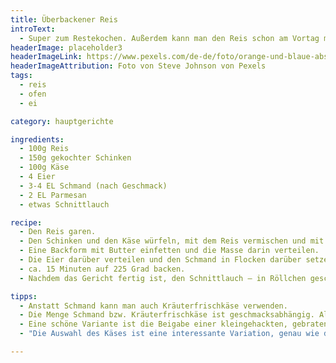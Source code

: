 ```yaml
---
title: Überbackener Reis
introText:
  - Super zum Restekochen. Außerdem kann man den Reis schon am Vortag mitkochen, wenn man sowieso schon Reis als Beilage kocht. Das ist ein uraltes Rezept aus meiner Studentenzeit.
headerImage: placeholder3
headerImageLink: https://www.pexels.com/de-de/foto/orange-und-blaue-abstrakte-malerei-2378621/
headerImageAttribution: Foto von Steve Johnson von Pexels
tags:
  - reis
  - ofen
  - ei

category: hauptgerichte

ingredients:
  - 100g Reis
  - 150g gekochter Schinken
  - 100g Käse
  - 4 Eier
  - 3-4 EL Schmand (nach Geschmack)
  - 2 EL Parmesan
  - etwas Schnittlauch

recipe:
  - Den Reis garen.
  - Den Schinken und den Käse würfeln, mit dem Reis vermischen und mit Pfeffer und Salz würzen.
  - Eine Backform mit Butter einfetten und die Masse darin verteilen.
  - Die Eier darüber verteilen und den Schmand in Flocken darüber setzen. Den Parmesan darüberstreuen.
  - ca. 15 Minuten auf 225 Grad backen.
  - Nachdem das Gericht fertig ist, den Schnittlauch – in Röllchen geschnitten – darüberstreuen.

tipps:
  - Anstatt Schmand kann man auch Kräuterfrischkäse verwenden.
  - Die Menge Schmand bzw. Kräuterfrischkäse ist geschmacksabhängig. Allerdings sollte nicht zuviel davon verwendet werden, denn schließlich sollen die anderen Komponenten auch noch zum Zuge kommen.
  - Eine schöne Variante ist die Beigabe einer kleingehackten, gebratenen Zwiebel und etwas ausgelassenem Speck. Dafür kann man dann etwas Schinken weglassen.
  - "Die Auswahl des Käses ist eine interessante Variation, genau wie die leichte Variation der Menge. Es ist wie immer beim Kochen: der Geschmack bestimmt die Menge. Sehr passend zum Gericht ist ein junger Gouda, aber auch Gruyère und Raclette-Käse bieten sich an."

---
```


